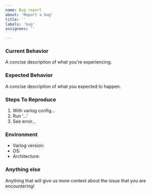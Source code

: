 ```yaml
---
name: Bug report
about: 'Report a bug'
title: ''
labels: 'bug'
assignees: ''

---
```


### Current Behavior

A concise description of what you're experiencing.

### Expected Behavior

A concise description of what you expected to happen.

### Steps To Reproduce

1. With varlog config...
2. Run '...'
3. See error...

### Environment

- Varlog version:
- OS:
- Architecture:

### Anything else

Anything that will give us more context about the issue that you are encountering!
